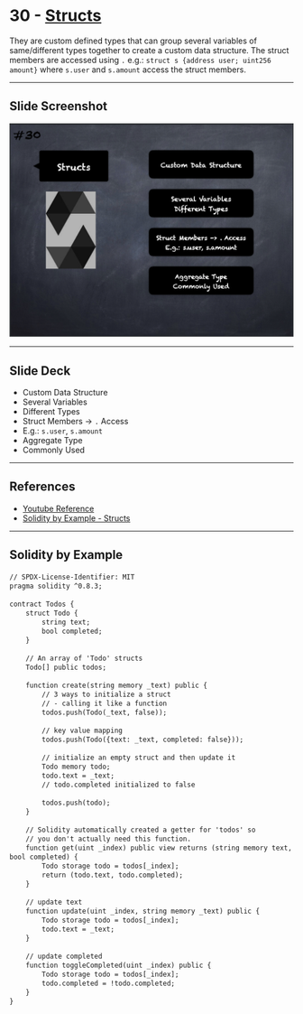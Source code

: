 # 30 - [Structs](Structs.md)
They are custom defined types that can group several variables of same/different types together to create a custom data structure. The struct members are accessed using `.` e.g.: `struct s {address user; uint256 amount}` where `s.user` and `s.amount` access the struct members.

___
## Slide Screenshot
![030.png](../../images/2.%20Solidity%20101/030.png)
___
## Slide Deck
- Custom Data Structure
- Several Variables
- Different Types
- Struct Members -> `.` Access
- E.g.: `s.user`, `s.amount`
- Aggregate Type
- Commonly Used
___
## References
- [Youtube Reference](https://youtu.be/TCl1IcGl_3I?t=818)
- [Solidity by Example - Structs](https://solidity-by-example.org/structs/)
___
## Solidity by Example
```solidity
// SPDX-License-Identifier: MIT
pragma solidity ^0.8.3;

contract Todos {
    struct Todo {
        string text;
        bool completed;
    }

    // An array of 'Todo' structs
    Todo[] public todos;

    function create(string memory _text) public {
        // 3 ways to initialize a struct
        // - calling it like a function
        todos.push(Todo(_text, false));

        // key value mapping
        todos.push(Todo({text: _text, completed: false}));

        // initialize an empty struct and then update it
        Todo memory todo;
        todo.text = _text;
        // todo.completed initialized to false

        todos.push(todo);
    }

    // Solidity automatically created a getter for 'todos' so
    // you don't actually need this function.
    function get(uint _index) public view returns (string memory text, bool completed) {
        Todo storage todo = todos[_index];
        return (todo.text, todo.completed);
    }

    // update text
    function update(uint _index, string memory _text) public {
        Todo storage todo = todos[_index];
        todo.text = _text;
    }

    // update completed
    function toggleCompleted(uint _index) public {
        Todo storage todo = todos[_index];
        todo.completed = !todo.completed;
    }
}
```

